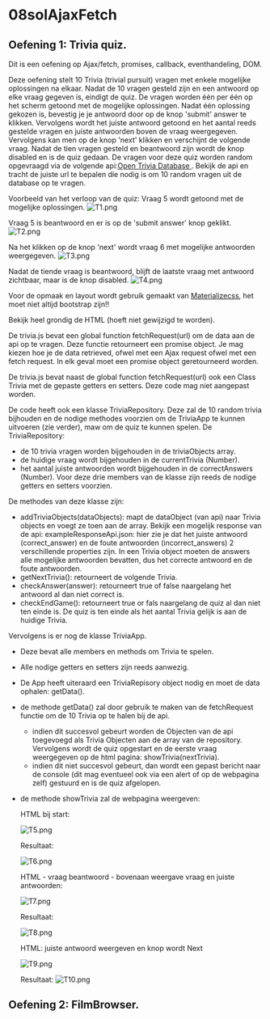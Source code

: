 # 08solAjaxFetch
## Oefening 1:  Trivia quiz.
Dit is een oefening op Ajax/fetch, promises, callback, eventhandeling, DOM.

Deze oefening stelt 10 Trivia (trivial pursuit) vragen met enkele mogelijke oplossingen na elkaar. Nadat de 10 vragen gesteld zijn en een antwoord op elke vraag gegeven is, eindigt de quiz.
De vragen worden één per één op het scherm getoond met de mogelijke oplossingen. Nadat één oplossing gekozen is, bevestig je je antwoord door op de knop 'submit' answer te klikken. Vervolgens wordt het juiste antwoord getoond en het aantal reeds gestelde vragen en juiste antwoorden boven de vraag weergegeven.
Vervolgens kan men op de knop 'next' klikken en verschijnt de volgende vraag.
Nadat de tien vragen gesteld en beantwoord zijn wordt de knop disabled en is de quiz gedaan.
De vragen voor deze quiz worden random opgevraagd via de volgende api:[Open Trivia Database ](https://opentdb.com/). Bekijk de api en tracht de juiste url te bepalen die nodig is om 10 random vragen uit de database op te vragen.  

Voorbeeld van het verloop van de quiz:
Vraag 5 wordt getoond met de mogelijke oplossingen.
![T1.png](/docs/T1.png 'Resultaat')

Vraag 5 is beantwoord en er is op de 'submit answer' knop geklikt.
![T2.png](/docs/T2.png 'Resultaat')

Na het klikken op de knop 'next' wordt vraag 6 met mogelijke antwoorden weergegeven.
![T3.png](/docs/T3.png 'Resultaat')

Nadat de tiende vraag is beantwoord, blijft de laatste vraag met antwoord zichtbaar, maar is de knop disabled.
![T4.png](/docs/T4.png 'Resultaat')

Voor de opmaak en layout wordt gebruik gemaakt van [Materializecss](https://materializecss.com/), het moet niet altijd bootstrap zijn!!

Bekijk heel grondig de HTML (hoeft niet gewijzigd te worden).

De trivia.js bevat een global function fetchRequest(url) om de data aan de api op te vragen. Deze functie retourneert een promise object. Je mag kiezen hoe je de data retrieved, ofwel met een Ajax request ofwel met een fetch request. In elk geval moet een promise object geretourneerd worden.

De trivia.js bevat naast de global function fetchRequest(url) ook een Class Trivia met de gepaste getters en setters. Deze code mag niet aangepast worden.

De code heeft ook een klasse TriviaRepository. Deze zal de 10 random trivia bijhouden en de nodige methodes voorzien om de TriviaApp te kunnen uitvoeren (zie verder), maw om de quiz te kunnen spelen.
De TriviaRepository:
- de 10 trivia vragen worden bijgehouden in de triviaObjects array.
- de huidige vraag wordt bijgehouden in de currentTrivia (Number).
- het aantal juiste antwoorden wordt bijgehouden in de correctAnswers (Number).
Voor deze drie members van de klasse zijn reeds de nodige getters en setters voorzien.

De methodes van deze klasse zijn:
- addTriviaObjects(dataObjects): mapt de dataObject (van api) naar Trivia objects en voegt ze toen aan de array. Bekijk een mogelijk response van de api: exampleResponseApi.json: hier zie je dat het juiste antwoord (correct_answer) en de foute antwoorden (incorrect_answers) 2 verschillende properties zijn. In een Trivia object moeten de answers alle mogelijke antwoorden bevatten, dus het correcte antwoord en de foute antwoorden.
- getNextTrivia(): retourneert de volgende Trivia.
- checkAnswer(answer): retourneert true of false naargelang het antwoord al dan niet correct is.
- checkEndGame(): retourneert true or fals naargelang de quiz al dan niet ten einde is. De quiz is ten einde als het aantal Trivia gelijk is aan de huidige Trivia.

Vervolgens is er nog de klasse TriviaApp. 
- Deze bevat alle members en methods om Trivia te spelen. 
- Alle nodige getters en setters zijn reeds aanwezig.
- De App heeft uiteraard een TriviaRepisory object nodig en moet de data ophalen: getData().
- de methode getData() zal door gebruik te maken van de fetchRequest functie om de 10 Trivia op te halen bij de api.
    - indien dit succesvol gebeurt worden de Objecten van de api toegevoegd als Trivia Objecten aan de array van de repository. Vervolgens wordt de quiz opgestart en de eerste vraag weergegeven op de html pagina: showTrivia(nextTrivia).
    - indien dit niet succesvol gebeurt, dan wordt een gepast bericht naar de console (dit mag eventueel ook via een alert of op de webpagina zelf) gestuurd en is de quiz afgelopen.
- de methode showTrivia zal de webpagina weergeven:
    
    HTML bij start:

    ![T5.png](/docs/T5.png 'Resultaat')
    
    Resultaat:

    ![T6.png](/docs/T6.png 'Resultaat')
    
    HTML - vraag beantwoord - bovenaan weergave vraag en juiste antwoorden:

    ![T7.png](/docs/T7.png 'Resultaat')
    
    Resultaat:

    ![T8.png](/docs/T8.png 'Resultaat')
    
    HTML: juiste antwoord weergeven en knop wordt Next

    ![T9.png](/docs/T9.png 'Resultaat')
    
    Resultaat:
    ![T10.png](/docs/T10.png 'Resultaat')
        
        
## Oefening 2:  FilmBrowser.
